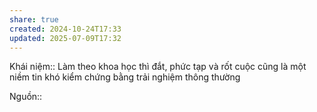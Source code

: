 ```yaml
---
share: true
created: 2024-10-24T17:33
updated: 2025-07-09T17:32
---
```

Khái niệm:: 
Làm theo khoa học thì đắt, phức tạp và rốt cuộc cũng là một niềm tin khó kiểm chứng bằng trải nghiệm thông thường

Nguồn:: 
